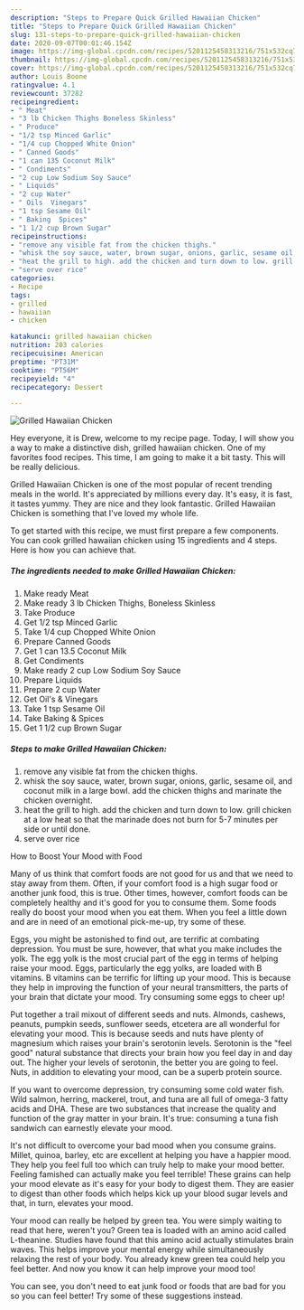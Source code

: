 ```yaml
---
description: "Steps to Prepare Quick Grilled Hawaiian Chicken"
title: "Steps to Prepare Quick Grilled Hawaiian Chicken"
slug: 131-steps-to-prepare-quick-grilled-hawaiian-chicken
date: 2020-09-07T00:01:46.154Z
image: https://img-global.cpcdn.com/recipes/5201125458313216/751x532cq70/grilled-hawaiian-chicken-recipe-main-photo.jpg
thumbnail: https://img-global.cpcdn.com/recipes/5201125458313216/751x532cq70/grilled-hawaiian-chicken-recipe-main-photo.jpg
cover: https://img-global.cpcdn.com/recipes/5201125458313216/751x532cq70/grilled-hawaiian-chicken-recipe-main-photo.jpg
author: Louis Boone
ratingvalue: 4.1
reviewcount: 37282
recipeingredient:
- " Meat"
- "3 lb Chicken Thighs Boneless Skinless"
- " Produce"
- "1/2 tsp Minced Garlic"
- "1/4 cup Chopped White Onion"
- " Canned Goods"
- "1 can 135 Coconut Milk"
- " Condiments"
- "2 cup Low Sodium Soy Sauce"
- " Liquids"
- "2 cup Water"
- " Oils  Vinegars"
- "1 tsp Sesame Oil"
- " Baking  Spices"
- "1 1/2 cup Brown Sugar"
recipeinstructions:
- "remove any visible fat from the chicken thighs."
- "whisk the soy sauce, water, brown sugar, onions, garlic, sesame oil, and coconut milk in a large bowl. add the chicken thighs and marinate the chicken overnight."
- "heat the grill to high. add the chicken and turn down to low. grill chicken at a low heat so that the marinade does not burn for 5-7 minutes per side or until done."
- "serve over rice"
categories:
- Recipe
tags:
- grilled
- hawaiian
- chicken

katakunci: grilled hawaiian chicken 
nutrition: 203 calories
recipecuisine: American
preptime: "PT31M"
cooktime: "PT56M"
recipeyield: "4"
recipecategory: Dessert

---
```



![Grilled Hawaiian Chicken](https://img-global.cpcdn.com/recipes/5201125458313216/751x532cq70/grilled-hawaiian-chicken-recipe-main-photo.jpg)

Hey everyone, it is Drew, welcome to my recipe page. Today, I will show you a way to make a distinctive dish, grilled hawaiian chicken. One of my favorites food recipes. This time, I am going to make it a bit tasty. This will be really delicious.



Grilled Hawaiian Chicken is one of the most popular of recent trending meals in the world. It's appreciated by millions every day. It's easy, it is fast, it tastes yummy. They are nice and they look fantastic. Grilled Hawaiian Chicken is something that I've loved my whole life.


To get started with this recipe, we must first prepare a few components. You can cook grilled hawaiian chicken using 15 ingredients and 4 steps. Here is how you can achieve that.

<!--inarticleads1-->

##### The ingredients needed to make Grilled Hawaiian Chicken:

1. Make ready  Meat
1. Make ready 3 lb Chicken Thighs, Boneless Skinless
1. Take  Produce
1. Get 1/2 tsp Minced Garlic
1. Take 1/4 cup Chopped White Onion
1. Prepare  Canned Goods
1. Get 1 can 13.5 Coconut Milk
1. Get  Condiments
1. Make ready 2 cup Low Sodium Soy Sauce
1. Prepare  Liquids
1. Prepare 2 cup Water
1. Get  Oil&#39;s &amp; Vinegars
1. Take 1 tsp Sesame Oil
1. Take  Baking &amp; Spices
1. Get 1 1/2 cup Brown Sugar




<!--inarticleads2-->

##### Steps to make Grilled Hawaiian Chicken:

1. remove any visible fat from the chicken thighs.
1. whisk the soy sauce, water, brown sugar, onions, garlic, sesame oil, and coconut milk in a large bowl. add the chicken thighs and marinate the chicken overnight.
1. heat the grill to high. add the chicken and turn down to low. grill chicken at a low heat so that the marinade does not burn for 5-7 minutes per side or until done.
1. serve over rice




How to Boost Your Mood with Food


Many of us think that comfort foods are not good for us and that we need to stay away from them. Often, if your comfort food is a high sugar food or another junk food, this is true. Other times, however, comfort foods can be completely healthy and it's good for you to consume them. Some foods really do boost your mood when you eat them. When you feel a little down and are in need of an emotional pick-me-up, try some of these.

Eggs, you might be astonished to find out, are terrific at combating depression. You must be sure, however, that what you make includes the yolk. The egg yolk is the most crucial part of the egg in terms of helping raise your mood. Eggs, particularly the egg yolks, are loaded with B vitamins. B vitamins can be terrific for lifting up your mood. This is because they help in improving the function of your neural transmitters, the parts of your brain that dictate your mood. Try consuming some eggs to cheer up!

Put together a trail mixout of different seeds and nuts. Almonds, cashews, peanuts, pumpkin seeds, sunflower seeds, etcetera are all wonderful for elevating your mood. This is because seeds and nuts have plenty of magnesium which raises your brain's serotonin levels. Serotonin is the "feel good" natural substance that directs your brain how you feel day in and day out. The higher your levels of serotonin, the better you are going to feel. Nuts, in addition to elevating your mood, can be a superb protein source.

If you want to overcome depression, try consuming some cold water fish. Wild salmon, herring, mackerel, trout, and tuna are all full of omega-3 fatty acids and DHA. These are two substances that increase the quality and function of the gray matter in your brain. It's true: consuming a tuna fish sandwich can earnestly elevate your mood. 

It's not difficult to overcome your bad mood when you consume grains. Millet, quinoa, barley, etc are excellent at helping you have a happier mood. They help you feel full too which can truly help to make your mood better. Feeling famished can actually make you feel terrible! These grains can help your mood elevate as it's easy for your body to digest them. They are easier to digest than other foods which helps kick up your blood sugar levels and that, in turn, elevates your mood.

Your mood can really be helped by green tea. You were simply waiting to read that here, weren't you? Green tea is loaded with an amino acid called L-theanine. Studies have found that this amino acid actually stimulates brain waves. This helps improve your mental energy while simultaneously relaxing the rest of your body. You already knew green tea could help you feel better. And now you know it can help improve your mood too!

You can see, you don't need to eat junk food or foods that are bad for you so you can feel better! Try  some  of  these  suggestions  instead.

